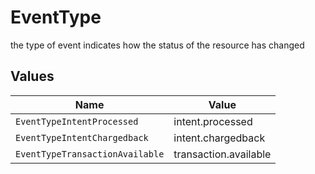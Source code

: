 # EventType

the type of event indicates how the status of the resource has changed


## Values

| Name                            | Value                           |
| ------------------------------- | ------------------------------- |
| `EventTypeIntentProcessed`      | intent.processed                |
| `EventTypeIntentChargedback`    | intent.chargedback              |
| `EventTypeTransactionAvailable` | transaction.available           |